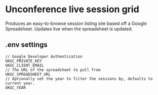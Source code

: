 # Unconference live session grid

Produces an easy-to-browse session listing site based off a Google Spreadsheet. Updates live when the spreadsheet is updated.

## .env settings

```
// Google Developer Authentication 
UKGC_PRIVATE_KEY
UKGC_CLIENT_EMAIL
// The URL of the spreadsheet to pull from
UKGC_SPREADSHEET_URL
// Optionally set the year to filter the sessions by, defaults to current year.
UKGC_YEAR
```
